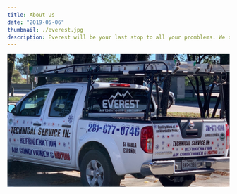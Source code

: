 ```yaml
---
title: About Us
date: "2019-05-06"
thumbnail: ./everest.jpg
description: Everest will be your last stop to all your promblems. We do AC Services, AC Repair, AC Replacement, AC Maintance and Attic Insulation
---
```


<div class="kg-card kg-image-card kg-width-card">

![About Us](./everest1.jpeg)

</div>